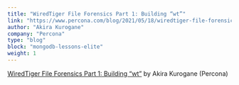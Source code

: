 ```yaml
---
title: "WiredTiger File Forensics Part 1: Building “wt”"
link: "https://www.percona.com/blog/2021/05/18/wiredtiger-file-forensics-part-1-building-wt/"
author: "Akira Kurogane"
company: "Percona"
type: "blog"
block: "mongodb-lessons-elite"
weight: 1
---
```


[WiredTiger File Forensics Part 1: Building “wt”](https://www.percona.com/blog/2021/05/18/wiredtiger-file-forensics-part-1-building-wt/) by Akira Kurogane (Percona)
